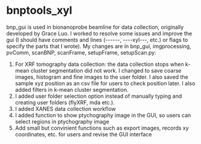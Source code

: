 # bnptools_xyl
bnp_gui is used in bionanoprobe beamline for data collection, originally developed by Grace Luo. I worked to resolve some issues and improve the gui (I should have comments and lines (------, ----xyl---, etc.) or flags to specify the parts that I wrote). My changes are in bnp_gui, imgprocessing, pvComm, scanBNP, scanFrame, setupFrame, setupScan.py:
1) For XRF tomography data collection: the data collection stops when k-mean cluster segmentation did not work.
   I changed to save coarse images, histogram and fine images to the user folder. I also saved the sample xyz position as an csv file for users to check position later. I also added filters in k-mean cluster segmentation. 
2) I added user folder selection option instead of manually typing and creating user folders (flyXRF, mda etc.).
3) I added XANES data collection workflow
4) I added function to show ptychography image in the GUI, so users can select regions in ptychography image
5) Add small but convinient functions such as export images, records xy coordinates, etc. for users and revise the GUI interface
